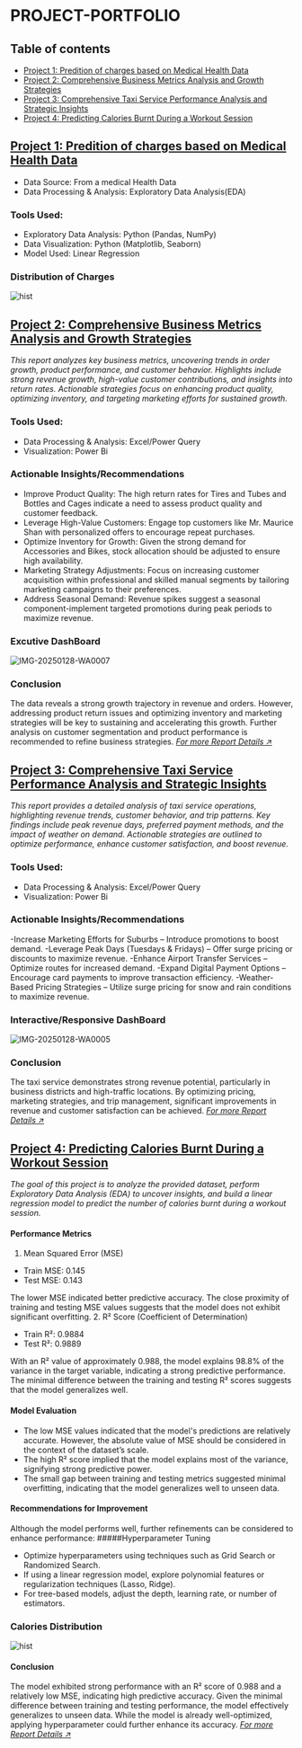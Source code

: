 # PROJECT-PORTFOLIO


## Table of contents
- [Project 1: Predition of charges based on Medical Health Data](#Project-1:-Predition-of-charges-based-on-Medical-Health-Data)
- [Project 2:  Comprehensive Business Metrics Analysis and Growth Strategies](#Project-2:-Comprehensive-Business-Metrics-Analysis-and-Growth-Strategies)
- [Project 3:  Comprehensive Taxi Service Performance Analysis and Strategic Insights](#Project-3:-Comprehensive-Taxi-Service-Performance-Analysis-and-Strategic-Insights)
- [Project 4:  Predicting Calories Burnt During a Workout Session](https://github.com/DGideonnene/Prediction-of-Calories-during-a-workout-session)


## [Project 1: Predition of charges based on Medical Health Data](https://github.com/DGideonnene/Medical-ML)
* Data Source: From a medical Health Data
* Data Processing & Analysis: Exploratory Data Analysis(EDA)

### Tools Used:
- Exploratory Data Analysis: Python (Pandas, NumPy)
- Data Visualization: Python (Matplotlib, Seaborn)
- Model Used: Linear Regression

### Distribution of Charges
![hist](https://github.com/user-attachments/assets/da3055a6-3a68-4de2-9db7-0213d8454cf4)

## [Project 2:  Comprehensive Business Metrics Analysis and Growth Strategies](https://github.com/DGideonnene/Business-Metrics-Analysis-and-Growth-Strategies)
*This report analyzes key business metrics, uncovering trends in order growth, product performance, and customer behavior. Highlights include strong revenue growth, high-value customer contributions, and insights into return rates. Actionable strategies focus on enhancing product quality, optimizing inventory, and targeting marketing efforts for sustained growth.*

### Tools Used:
- Data Processing & Analysis: Excel/Power Query
- Visualization: Power Bi

### Actionable Insights/Recommendations
- Improve Product Quality: The high return rates for Tires and Tubes and Bottles and Cages indicate a need to assess product quality and customer feedback.
- Leverage High-Value Customers: Engage top customers like Mr. Maurice Shan with personalized offers to encourage repeat purchases.
- Optimize Inventory for Growth: Given the strong demand for Accessories and Bikes, stock allocation should be adjusted to ensure high availability.
- Marketing Strategy Adjustments: Focus on increasing customer acquisition within professional and skilled manual segments by tailoring marketing campaigns to their preferences.
- Address Seasonal Demand: Revenue spikes suggest a seasonal component-implement targeted promotions during peak periods to maximize revenue.

### Excutive DashBoard
![IMG-20250128-WA0007](https://github.com/user-attachments/assets/6d136019-b35d-492b-a244-9daf1af84689)

### Conclusion
The data reveals a strong growth trajectory in revenue and orders. However, addressing product return issues and optimizing inventory and marketing strategies will be key to sustaining and accelerating this growth. Further analysis on customer segmentation and product performance is recommended to refine business strategies.
*[For more Report Details ↗️](https://github.com/DGideonnene/Business-Metrics-Analysis-and-Growth-Strategies/blob/main/Charts/Adventure%20Data%20Analysis%20Report.docx)*


## [Project 3:  Comprehensive Taxi Service Performance Analysis and Strategic Insights](https://github.com/DGideonnene/Analysis-on-Taxi-Organization)
*This report provides a detailed analysis of taxi service operations, highlighting revenue trends, customer behavior, and trip patterns. Key findings include peak revenue days, preferred payment methods, and the impact of weather on demand. Actionable strategies are outlined to optimize performance, enhance customer satisfaction, and boost revenue.*

### Tools Used:
- Data Processing & Analysis: Excel/Power Query
- Visualization: Power Bi

### Actionable Insights/Recommendations
-Increase Marketing Efforts for Suburbs – Introduce promotions to boost demand.
-Leverage Peak Days (Tuesdays & Fridays) – Offer surge pricing or discounts to maximize revenue.
-Enhance Airport Transfer Services – Optimize routes for increased demand.
-Expand Digital Payment Options – Encourage card payments to improve transaction efficiency.
-Weather-Based Pricing Strategies – Utilize surge pricing for snow and rain conditions to maximize revenue.

### Interactive/Responsive DashBoard
![IMG-20250128-WA0005](https://github.com/user-attachments/assets/51d82064-edf2-4cba-9983-6f27e95fca39)

### Conclusion
The taxi service demonstrates strong revenue potential, particularly in business districts and high-traffic locations. By optimizing pricing, marketing strategies, and trip management, significant improvements in revenue and customer satisfaction can be achieved.
*[For more Report Details ↗️](https://github.com/DGideonnene/Analysis-on-Taxi-Organization/blob/main/Taxi%20Organization%20Data%20Analysis%20Report.docx)*


## [Project 4:  Predicting Calories Burnt During a Workout Session](https://github.com/DGideonnene/Prediction-of-Calories-during-a-workout-session)
*The goal of this project is to analyze the provided dataset, perform Exploratory Data Analysis (EDA) to uncover insights, and build a linear regression model to predict the number of calories burnt during a workout session.*

#### Performance Metrics
1. Mean Squared Error (MSE)
  - Train MSE: 0.145
  - Test MSE: 0.143

The lower MSE indicated better predictive accuracy. The close proximity of training and testing MSE values suggests that the model does not exhibit significant overfitting.
2. R² Score (Coefficient of Determination)
  - Train R²: 0.9884
  - Test R²: 0.9889

With an R² value of approximately 0.988, the model explains 98.8% of the variance in the target variable, indicating a strong predictive performance. The minimal difference between the training and testing R² scores suggests that the model generalizes well.

#### Model Evaluation
- The low MSE values indicated that the model's predictions are relatively accurate. However, the absolute value of MSE should be considered in the context of the dataset’s scale.
- The high R² score implied that the model explains most of the variance, signifying strong predictive power.
- The small gap between training and testing metrics suggested minimal overfitting, indicating that the model generalizes well to unseen data.

#### Recommendations for Improvement
Although the model performs well, further refinements can be considered to enhance performance:
#####Hyperparameter Tuning
- Optimize hyperparameters using techniques such as Grid Search or Randomized Search.
- If using a linear regression model, explore polynomial features or regularization techniques (Lasso, Ridge).
- For tree-based models, adjust the depth, learning rate, or number of estimators.

### Calories Distribution
![hist](https://github.com/user-attachments/assets/8258198e-292e-4d20-8f5d-e22620318355)

#### Conclusion
The model exhibited strong performance with an R² score of 0.988 and a relatively low MSE, indicating high predictive accuracy. Given the minimal difference between training and testing performance, the model effectively generalizes to unseen data. While the model is already well-optimized, applying hyperparameter could further enhance its accuracy.
*[For more Report Details ↗️](https://github.com/DGideonnene/Business-Metrics-Analysis-and-Growth-Strategies/blob/main/Charts/Adventure%20Data%20Analysis%20Report.docx)*
